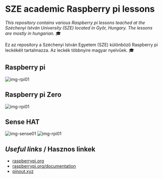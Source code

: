 # SZE academic Raspberry pi lessons

_This repository contains various Raspberry pi lessons teached at the Széchenyi István University (SZE) located in Győr, Hungary.
The lessons are mostly in hungarian._ :mortar_board:

Ez az repository a Széchenyi István Egyetem (SZE) különböző Raspberry pi leckékéit tartalmazza.
Az leckék többnyire magyar nyelvűek. :mortar_board:

## Raspberry pi

![img-rpi01](http://www.sze.hu/~herno/python/rpi/Rpi01.png)

## Raspberry pi Zero

![img-rpi01](http://www.sze.hu/~herno/python/rpi/RpiZero01.png)

## Sense HAT

![img-sense01](http://www.sze.hu/~herno/python/rpi/SenseHat01.png)
![img-rpi01](http://www.sze.hu/~herno/python/rpi/RpiAndSense01.png)

## _Useful links_ / Hasznos linkek
- [raspberrypi.org](https://www.raspberrypi.org/)
- [raspberrypi.org/documentation](https://www.raspberrypi.org/documentation/)
- [pinout.xyz](https://pinout.xyz/)
